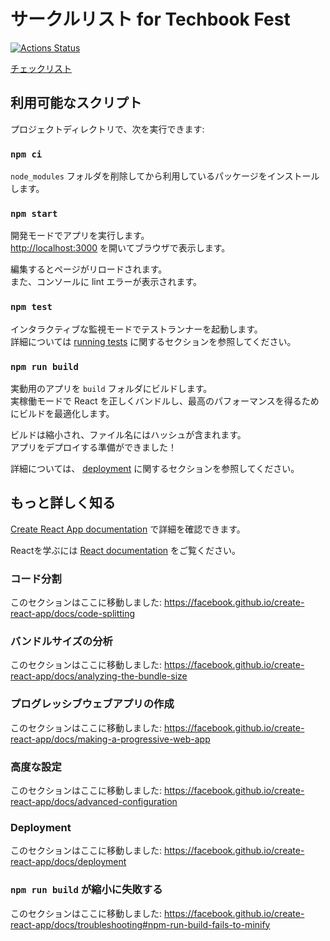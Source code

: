# サークルリスト for Techbook Fest

[![Actions Status](https://github.com/sharkpp/tbf-checklist/workflows/gh-pages/badge.svg)](https://github.com/sharkpp/tbf-checklist/actions)  

[チェックリスト](https://sharkpp.github.io/tbf-checklist/)  

## 利用可能なスクリプト

プロジェクトディレクトリで、次を実行できます:

### `npm ci`

`node_modules` フォルダを削除してから利用しているパッケージをインストールします。

### `npm start`

開発モードでアプリを実行します。  
[http://localhost:3000](http://localhost:3000) を開いてブラウザで表示します。

編集するとページがリロードされます。  
また、コンソールに lint エラーが表示されます。

### `npm test`

インタラクティブな監視モードでテストランナーを起動します。  
詳細については [running tests](https://facebook.github.io/create-react-app/docs/running-tests) に関するセクションを参照してください。

### `npm run build`

実動用のアプリを `build` フォルダにビルドします。  
実稼働モードで React を正しくバンドルし、最高のパフォーマンスを得るためにビルドを最適化します。

ビルドは縮小され、ファイル名にはハッシュが含まれます。  
アプリをデプロイする準備ができました！

詳細については、 [deployment](https://facebook.github.io/create-react-app/docs/deployment) に関するセクションを参照してください。

## もっと詳しく知る

[Create React App documentation](https://facebook.github.io/create-react-app/docs/getting-started) で詳細を確認できます。

Reactを学ぶには [React documentation](https://reactjs.org/) をご覧ください。

### コード分割

このセクションはここに移動しました: https://facebook.github.io/create-react-app/docs/code-splitting

### バンドルサイズの分析

このセクションはここに移動しました: https://facebook.github.io/create-react-app/docs/analyzing-the-bundle-size

### プログレッシブウェブアプリの作成

このセクションはここに移動しました: https://facebook.github.io/create-react-app/docs/making-a-progressive-web-app

### 高度な設定

このセクションはここに移動しました: https://facebook.github.io/create-react-app/docs/advanced-configuration

### Deployment

このセクションはここに移動しました: https://facebook.github.io/create-react-app/docs/deployment

### `npm run build` が縮小に失敗する

このセクションはここに移動しました: https://facebook.github.io/create-react-app/docs/troubleshooting#npm-run-build-fails-to-minify
